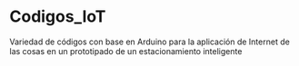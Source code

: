 # Codigos_IoT

Variedad de códigos con base en Arduino para la aplicación de Internet de las cosas en un prototipado de un estacionamiento inteligente
